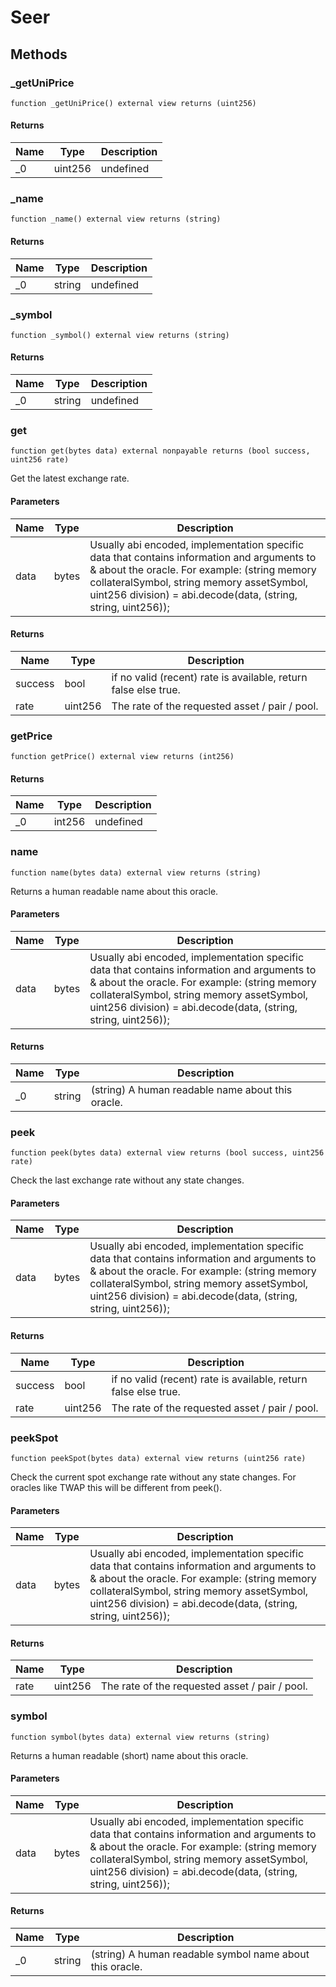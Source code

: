 # Seer









## Methods

### _getUniPrice

```solidity
function _getUniPrice() external view returns (uint256)
```






#### Returns

| Name | Type | Description |
|---|---|---|
| _0 | uint256 | undefined |

### _name

```solidity
function _name() external view returns (string)
```






#### Returns

| Name | Type | Description |
|---|---|---|
| _0 | string | undefined |

### _symbol

```solidity
function _symbol() external view returns (string)
```






#### Returns

| Name | Type | Description |
|---|---|---|
| _0 | string | undefined |

### get

```solidity
function get(bytes data) external nonpayable returns (bool success, uint256 rate)
```

Get the latest exchange rate.



#### Parameters

| Name | Type | Description |
|---|---|---|
| data | bytes | Usually abi encoded, implementation specific data that contains information and arguments to &amp; about the oracle. For example: (string memory collateralSymbol, string memory assetSymbol, uint256 division) = abi.decode(data, (string, string, uint256)); |

#### Returns

| Name | Type | Description |
|---|---|---|
| success | bool | if no valid (recent) rate is available, return false else true. |
| rate | uint256 | The rate of the requested asset / pair / pool. |

### getPrice

```solidity
function getPrice() external view returns (int256)
```






#### Returns

| Name | Type | Description |
|---|---|---|
| _0 | int256 | undefined |

### name

```solidity
function name(bytes data) external view returns (string)
```

Returns a human readable name about this oracle.



#### Parameters

| Name | Type | Description |
|---|---|---|
| data | bytes | Usually abi encoded, implementation specific data that contains information and arguments to &amp; about the oracle. For example: (string memory collateralSymbol, string memory assetSymbol, uint256 division) = abi.decode(data, (string, string, uint256)); |

#### Returns

| Name | Type | Description |
|---|---|---|
| _0 | string | (string) A human readable name about this oracle. |

### peek

```solidity
function peek(bytes data) external view returns (bool success, uint256 rate)
```

Check the last exchange rate without any state changes.



#### Parameters

| Name | Type | Description |
|---|---|---|
| data | bytes | Usually abi encoded, implementation specific data that contains information and arguments to &amp; about the oracle. For example: (string memory collateralSymbol, string memory assetSymbol, uint256 division) = abi.decode(data, (string, string, uint256)); |

#### Returns

| Name | Type | Description |
|---|---|---|
| success | bool | if no valid (recent) rate is available, return false else true. |
| rate | uint256 | The rate of the requested asset / pair / pool. |

### peekSpot

```solidity
function peekSpot(bytes data) external view returns (uint256 rate)
```

Check the current spot exchange rate without any state changes. For oracles like TWAP this will be different from peek().



#### Parameters

| Name | Type | Description |
|---|---|---|
| data | bytes | Usually abi encoded, implementation specific data that contains information and arguments to &amp; about the oracle. For example: (string memory collateralSymbol, string memory assetSymbol, uint256 division) = abi.decode(data, (string, string, uint256)); |

#### Returns

| Name | Type | Description |
|---|---|---|
| rate | uint256 | The rate of the requested asset / pair / pool. |

### symbol

```solidity
function symbol(bytes data) external view returns (string)
```

Returns a human readable (short) name about this oracle.



#### Parameters

| Name | Type | Description |
|---|---|---|
| data | bytes | Usually abi encoded, implementation specific data that contains information and arguments to &amp; about the oracle. For example: (string memory collateralSymbol, string memory assetSymbol, uint256 division) = abi.decode(data, (string, string, uint256)); |

#### Returns

| Name | Type | Description |
|---|---|---|
| _0 | string | (string) A human readable symbol name about this oracle. |




